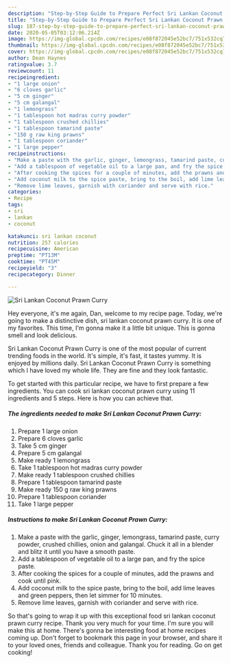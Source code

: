 ```yaml
---
description: "Step-by-Step Guide to Prepare Perfect Sri Lankan Coconut Prawn Curry"
title: "Step-by-Step Guide to Prepare Perfect Sri Lankan Coconut Prawn Curry"
slug: 187-step-by-step-guide-to-prepare-perfect-sri-lankan-coconut-prawn-curry
date: 2020-05-05T03:12:06.214Z
image: https://img-global.cpcdn.com/recipes/e08f872045e52bc7/751x532cq70/sri-lankan-coconut-prawn-curry-recipe-main-photo.jpg
thumbnail: https://img-global.cpcdn.com/recipes/e08f872045e52bc7/751x532cq70/sri-lankan-coconut-prawn-curry-recipe-main-photo.jpg
cover: https://img-global.cpcdn.com/recipes/e08f872045e52bc7/751x532cq70/sri-lankan-coconut-prawn-curry-recipe-main-photo.jpg
author: Dean Haynes
ratingvalue: 3.7
reviewcount: 11
recipeingredient:
- "1 large onion"
- "6 cloves garlic"
- "5 cm ginger"
- "5 cm galangal"
- "1 lemongrass"
- "1 tablespoon hot madras curry powder"
- "1 tablespoon crushed chillies"
- "1 tablespoon tamarind paste"
- "150 g raw king prawns"
- "1 tablespoon coriander"
- "1 large pepper"
recipeinstructions:
- "Make a paste with the garlic, ginger, lemongrass, tamarind paste, curry powder, crushed chillies, onion and galangal. Chuck it all in a blender and blitz it until you have a smooth paste."
- "Add a tablespoon of vegetable oil to a large pan, and fry the spice paste."
- "After cooking the spices for a couple of minutes, add the prawns and cook until pink."
- "Add coconut milk to the spice paste, bring to the boil, add lime leaves and green peppers, then let simmer for 10 minutes."
- "Remove lime leaves, garnish with coriander and serve with rice."
categories:
- Recipe
tags:
- sri
- lankan
- coconut

katakunci: sri lankan coconut 
nutrition: 257 calories
recipecuisine: American
preptime: "PT13M"
cooktime: "PT45M"
recipeyield: "3"
recipecategory: Dinner

---
```



![Sri Lankan Coconut Prawn Curry](https://img-global.cpcdn.com/recipes/e08f872045e52bc7/751x532cq70/sri-lankan-coconut-prawn-curry-recipe-main-photo.jpg)

Hey everyone, it's me again, Dan, welcome to my recipe page. Today, we're going to make a distinctive dish, sri lankan coconut prawn curry. It is one of my favorites. This time, I'm gonna make it a little bit unique. This is gonna smell and look delicious.



Sri Lankan Coconut Prawn Curry is one of the most popular of current trending foods in the world. It's simple, it's fast, it tastes yummy. It is enjoyed by millions daily. Sri Lankan Coconut Prawn Curry is something which I have loved my whole life. They are fine and they look fantastic.


To get started with this particular recipe, we have to first prepare a few ingredients. You can cook sri lankan coconut prawn curry using 11 ingredients and 5 steps. Here is how you can achieve that.

<!--inarticleads1-->

##### The ingredients needed to make Sri Lankan Coconut Prawn Curry:

1. Prepare 1 large onion
1. Prepare 6 cloves garlic
1. Take 5 cm ginger
1. Prepare 5 cm galangal
1. Make ready 1 lemongrass
1. Take 1 tablespoon hot madras curry powder
1. Make ready 1 tablespoon crushed chillies
1. Prepare 1 tablespoon tamarind paste
1. Make ready 150 g raw king prawns
1. Prepare 1 tablespoon coriander
1. Take 1 large pepper




<!--inarticleads2-->

##### Instructions to make Sri Lankan Coconut Prawn Curry:

1. Make a paste with the garlic, ginger, lemongrass, tamarind paste, curry powder, crushed chillies, onion and galangal. Chuck it all in a blender and blitz it until you have a smooth paste.
1. Add a tablespoon of vegetable oil to a large pan, and fry the spice paste.
1. After cooking the spices for a couple of minutes, add the prawns and cook until pink.
1. Add coconut milk to the spice paste, bring to the boil, add lime leaves and green peppers, then let simmer for 10 minutes.
1. Remove lime leaves, garnish with coriander and serve with rice.




So that's going to wrap it up with this exceptional food sri lankan coconut prawn curry recipe. Thank you very much for your time. I'm sure you will make this at home. There's gonna be interesting food at home recipes coming up. Don't forget to bookmark this page in your browser, and share it to your loved ones, friends and colleague. Thank you for reading. Go on get cooking!
